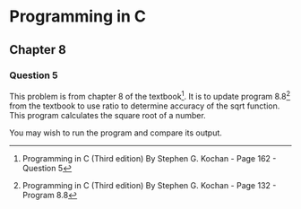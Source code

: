 # Programming in C
## Chapter 8
### Question 5

This problem is from chapter 8 of the textbook[^1]. It is to update program 8.8[^2] from the textbook to use ratio to determine accuracy of the sqrt function. This program calculates the square root of a number.

You may wish to run the program and compare its output.


[^1]: Programming in C (Third edition) By Stephen G. Kochan - Page 162 - Question 5
[^2]: Programming in C (Third edition) By Stephen G. Kochan - Page 132 - Program 8.8